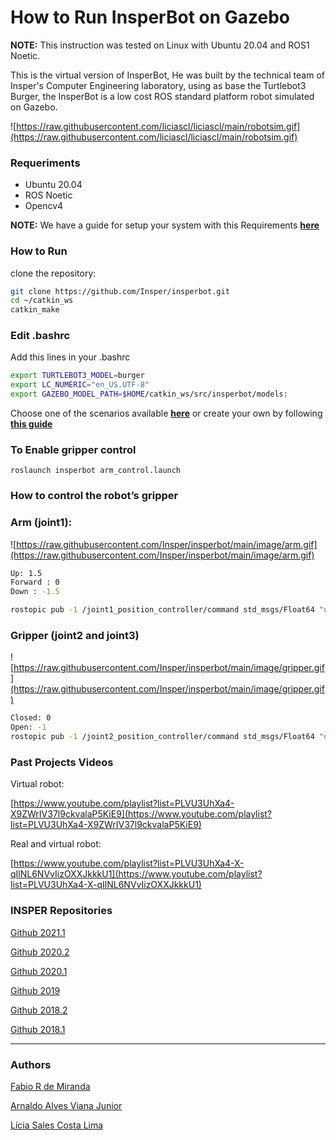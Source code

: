 # How to Run InsperBot on Gazebo

**NOTE:** This instruction was tested on Linux with Ubuntu 20.04 and ROS1 Noetic.

This is the virtual version of InsperBot, He was built by the technical team of Insper's Computer Engineering laboratory, using as base the Turtlebot3 Burger, the InsperBot is a low cost ROS standard platform robot simulated on Gazebo. 

![https://raw.githubusercontent.com/liciascl/liciascl/main/robotsim.gif](https://raw.githubusercontent.com/liciascl/liciascl/main/robotsim.gif)

### Requeriments

- Ubuntu 20.04
- ROS Noetic
- Opencv4

**NOTE:** We have a guide for setup your system with this Requirements **[here](https://github.com/Insper/insperbot/wiki/How-Setup-your-Ubuntu-20.04)** 

### How to Run

clone the repository:

```bash
git clone https://github.com/Insper/insperbot.git
cd ~/catkin_ws
catkin_make
```

### Edit .bashrc

Add this lines in your .bashrc

```bash
export TURTLEBOT3_MODEL=burger
export LC_NUMERIC="en_US.UTF-8"
export GAZEBO_MODEL_PATH=$HOME/catkin_ws/src/insperbot/models:
```

Choose one of the scenarios available **[here](https://github.com/Insper/insperbot/wiki/Useful-Commands)** or create your own by following **[this guide](http://gazebosim.org/tutorials?tut=build_world&cat=build_world)**

### To Enable gripper control

```
roslaunch insperbot arm_control.launch
```

### How to control the robot’s gripper

### Arm (joint1):

![https://raw.githubusercontent.com/Insper/insperbot/main/image/arm.gif](https://raw.githubusercontent.com/Insper/insperbot/main/image/arm.gif)

```bash
Up: 1.5
Forward : 0
Down : -1.5

rostopic pub -1 /joint1_position_controller/command std_msgs/Float64 "data: 0"
```

### Gripper (joint2 and joint3)

![https://raw.githubusercontent.com/Insper/insperbot/main/image/gripper.gif](https://raw.githubusercontent.com/Insper/insperbot/main/image/gripper.gif)

```bash
Closed: 0
Open: -1
rostopic pub -1 /joint2_position_controller/command std_msgs/Float64 "data: 0"
```

### Past Projects Videos

Virtual robot: 

[https://www.youtube.com/playlist?list=PLVU3UhXa4-X9ZWrIV37l9ckvalaP5KiE9](https://www.youtube.com/playlist?list=PLVU3UhXa4-X9ZWrIV37l9ckvalaP5KiE9)

Real and virtual robot:

[https://www.youtube.com/playlist?list=PLVU3UhXa4-X-qIlNL6NVvIizOXXJkkkU1](https://www.youtube.com/playlist?list=PLVU3UhXa4-X-qIlNL6NVvIizOXXJkkkU1)



### INSPER Repositories


[Github 2021.1](https://github.com/insper/robot21.1)

[Github 2020.2](https://github.com/insper/robot202)

[Github 2020.1](https://github.com/insper/robot20)

[Github 2019](https://github.com/insper/robot19)

[Github 2018.2](https://github.com/insper/robot18-2)

[Github 2018.1](https://github.com/insper/robot18)


----

### Authors

[Fabio R de Miranda](https://github.com/mirwox)

[Arnaldo Alves Viana Junior](https://github.com/arnaldojr/)

[Lícia Sales Costa Lima](https://github.com/liciascl)

